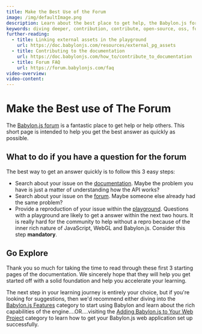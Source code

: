 ```yaml
---
title: Make the Best Use of the Forum
image: /img/defaultImage.png
description: Learn about the best place to get help, the Babylon.js forum.
keywords: diving deeper, contribution, contribute, open-source, oss, forum
further-reading:
  - title: Linking external assets in the playground
    url: https://doc.babylonjs.com/resources/external_pg_assets
  - title: Contributing to the documentation
    url: https://doc.babylonjs.com/how_to/contribute_to_documentation
  - title: Forum FAQ
    url: https://forum.babylonjs.com/faq
video-overview:
video-content:
---
```


# Make the Best use of The Forum

The [Babylon.js forum](https://forum.babylonjs.com) is a fantastic place to get help or help others.
This short page is intended to help you get the best answer as quickly as possible.

## What to do if you have a question for the forum

The best way to get an answer quickly is to follow this 3 easy steps:

- Search about your issue on the [documentation](/search). Maybe the problem you have is just a matter of understanding how the API works?
- Search about your issue on the [forum](https://forum.babylonjs.com/search). Maybe someone else already had the same problem?
- Provide a reproduction of your issue within the [playground](https://playground.babylonjs.com). Questions with a playground are likely to get a answer within the next two hours. It is really hard for the community to help without a repro because of the inner rich nature of JavaScript, WebGL and Babylon.js. Consider this step **mandatory**.

## Go Explore

Thank you so much for taking the time to read through these first 3 starting pages of the documentation. We sincerely hope that they will help you get started off with a solid foundation and help you accelerate your learning.

The next step in your learning journey is entirely your choice, but if you're looking for suggestions, then we'd recommend either diving into the [Babylon.js Features](/features) category to start using Babylon and learn about the rich capabilities of the engine....OR....visiting the [Adding Babylon.js to Your Web Project](/workflow) category to learn how to get your Babylon.js web application set up successfully.
